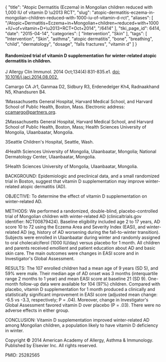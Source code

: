 {
    "title": "Atopic Dermatitis (Eczema) in Mongolian children reduced with 1,000 IU of vitamin D \u2013 RCT",
    "slug": "atopic-dermatitis-eczema-in-mongolian-children-reduced-with-1000-iu-of-vitamin-d-rct",
    "aliases": [
        "/Atopic+Dermatitis+Eczema+in+Mongolian+children+reduced+with+1000+IU+of+vitamin+D+\u2013+RCT+Oct+2014",
        "/6414"
    ],
    "tiki_page_id": 6414,
    "date": "2015-04-14",
    "categories": [
        "Intervention",
        "Skin"
    ],
    "tags": [
        "Intervention",
        "Skin",
        "asthma",
        "atopic dermatitis",
        "bone",
        "breathing",
        "child",
        "dermatology",
        "dosage",
        "falls fractures",
        "vitamin d"
    ]
}


#### Randomized trial of vitamin D supplementation for winter-related atopic dermatitis in children.

J Allergy Clin Immunol. 2014 Oct;134(4):831-835.e1. [doi: 10.1016/j.jaci.2014.08.002.](https://doi.org/10.1016/j.jaci.2014.08.002.)

Camargo CA Jr1, Ganmaa D2, Sidbury R3, Erdenedelger Kh4, Radnaakhand N5, Khandsuren B4.

1Massachusetts General Hospital, Harvard Medical School, and Harvard School of Public Health, Boston, Mass. Electronic address: ccamargo@partners.org.

2Massachusetts General Hospital, Harvard Medical School, and Harvard School of Public Health, Boston, Mass; Health Sciences University of Mongolia, Ulaanbaatar, Mongolia.

3Seattle Children's Hospital, Seattle, Wash.

4Health Sciences University of Mongolia, Ulaanbaatar, Mongolia; National Dermatology Center, Ulaanbaatar, Mongolia.

5Health Sciences University of Mongolia, Ulaanbaatar, Mongolia.

BACKGROUND: Epidemiologic and preclinical data, and a small randomized trial in Boston, suggest that vitamin D supplementation may improve winter-related atopic dermatitis (AD).

OBJECTIVE: To determine the effect of vitamin D supplementation on winter-related AD.

METHODS: We performed a randomized, double-blind, placebo-controlled trial of Mongolian children with winter-related AD (clinicaltrials.gov identifier: NCT00879424). Baseline eligibility included age 2 to 17 years, AD score 10 to 72 using the Eczema Area and Severity Index (EASI), and winter-related AD (eg, history of AD worsening during the fall-to-winter transition). Subjects were enrolled in Ulaanbaatar during winter and randomly assigned to oral cholecalciferol (1000 IU/day) versus placebo for 1 month. All children and parents received emollient and patient education about AD and basic skin care. The main outcomes were changes in EASI score and in Investigator's Global Assessment.

RESULTS: The 107 enrolled children had a mean age of 9 years (SD 5), and 59% were male. Their median age of AD onset was 3 months (interquartile range 2 months to 1 year) and mean EASI score at baseline 21 (SD 9). One-month follow-up data were available for 104 (97%) children. Compared with placebo, vitamin D supplementation for 1 month produced a clinically and statistically significant improvement in EASI score (adjusted mean change: -6.5 vs -3.3, respectively; P = .04). Moreover, change in Investigator's Global Assessment favored vitamin D over placebo (P = .03). There were no adverse effects in either group.

CONCLUSION: Vitamin D supplementation improved winter-related AD among Mongolian children, a population likely to have vitamin D deficiency in winter.

Copyright © 2014 American Academy of Allergy, Asthma & Immunology. Published by Elsevier Inc. All rights reserved.

PMID: 25282565